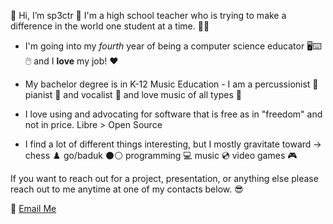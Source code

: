 👋 Hi, I’m sp3ctr 👻 I'm a high school teacher who is trying to make a difference in the world one student at a time. 👨‍🏫

- I'm going into my *fourth* year of being a computer science educator 🖥️⌨️🖱️ and I **love** my job! ❤️

- My bachelor degree is in K-12 Music Education - I am a percussionist 🥁 pianist 🎹 and vocalist 🎤 and love music of all types 🎷

- I love using and advocating for software that is free as in "freedom" and not in price. Libre > Open Source

- I find a lot of different things interesting, but I mostly gravitate toward -> chess ♟️ go/baduk ⚫⚪ programming 💻 music 💿 video games 🎮

If you want to reach out for a project, presentation, or anything else please reach out to me anytime at one of my contacts below. 😎

📧 [Email Me](mailto://jalexlong@proton.me)
